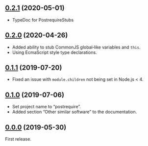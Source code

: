 <a name="0.2.1"></a>
## [0.2.1](https://github.com/fasttime/postrequire/releases/tag/0.2.1) (2020-05-01)

* TypeDoc for PostrequireStubs

<a name="0.2.0"></a>
## [0.2.0](https://github.com/fasttime/postrequire/releases/tag/0.2.0) (2020-04-26)

* Added ability to stub CommonJS global‐like variables and `this`.
* Using EcmaScript style type declarations.

<a name="0.1.1"></a>
## [0.1.1](https://github.com/fasttime/postrequire/releases/tag/0.1.1) (2019-07-20)

* Fixed an issue with `module.children` not being set in Node.js < 4.

<a name="0.1.0"></a>
## [0.1.0](https://github.com/fasttime/postrequire/releases/tag/0.1.0) (2019-07-06)

* Set project name to “postrequire”.
* Added section “Other similar software” to the documentation.

<a name="0.0.0"></a>
## [0.0.0](https://github.com/fasttime/postrequire/releases/tag/0.0.0) (2019-05-30)

First release.
